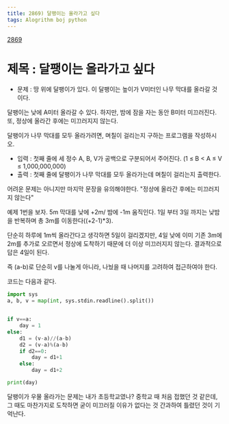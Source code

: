 ```yaml
---
title: 2869) 달팽이는 올라가고 싶다
tags: Alogrithm boj python
---
```


[2869](https://www.acmicpc.net/problem/2869)

# 제목 : 달팽이는 올라가고 싶다


- 문제 : 땅 위에 달팽이가 있다. 이 달팽이는 높이가 V미터인 나무 막대를 올라갈 것이다.

달팽이는 낮에 A미터 올라갈 수 있다. 하지만, 밤에 잠을 자는 동안 B미터 미끄러진다. 또, 정상에 올라간 후에는 미끄러지지 않는다.

달팽이가 나무 막대를 모두 올라가려면, 며칠이 걸리는지 구하는 프로그램을 작성하시오.

- 입력 : 첫째 줄에 세 정수 A, B, V가 공백으로 구분되어서 주어진다. (1 ≤ B < A ≤ V ≤ 1,000,000,000)
- 출력 : 첫째 줄에 달팽이가 나무 막대를 모두 올라가는데 며칠이 걸리는지 출력한다.


어려운 문제는 아니지만 마지막 문장을 유의해야한다. "정상에 올라간 후에는 미끄러지지 않는다"

예제 1번을 보자. 5m 막대를 낮에 +2m/ 밤에 -1m 움직인다. 1일 부터 3일 까지는 낮밤을 반복하며 총 3m를 이동한다((+2-1)*3). 

단순히 하루에 1m씩 올라간다고 생각하면 5일이 걸리겠지만, 4일 낮에 이미 기존 3m에 2m를 추가로 오르면서 정상에 도착하기 때문에 더 이상 미끄러지지 않는다. 결과적으로 답은 4일이 된다.

즉 (a-b)로 단순히 v를 나눌게 아니라, 나눴을 때 나머지를 고려하여 접근하여야 한다.

코드는 다음과 같다.

```python
import sys
a, b, v = map(int, sys.stdin.readline().split())


if v==a:
    day = 1
else:
    d1 = (v-a)//(a-b)
    d2 = (v-a)%(a-b)
    if d2==0:
        day = d1+1
    else:
        day = d1+2

print(day)
```


달팽이가 우물 올라가는 문제는 내가 초등학교였나? 중학교 때 처음 접했던 것 같은데, 그 때도 마찬가지로 도착하면 굳이 미끄러질 이유가 없다는 것 간과하여 틀렸던 것이 기억난다.









